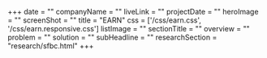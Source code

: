 +++
date = ""
companyName = ""
liveLink = ""
projectDate = ""
heroImage = ""
screenShot = ""
title = "EARN"
css = ['/css/earn.css', '/css/earn.responsive.css']
listImage = ""
sectionTitle = ""
overview = ""
problem = ""
solution = ""
subHeadline = ""
researchSection = "research/sfbc.html"
+++
